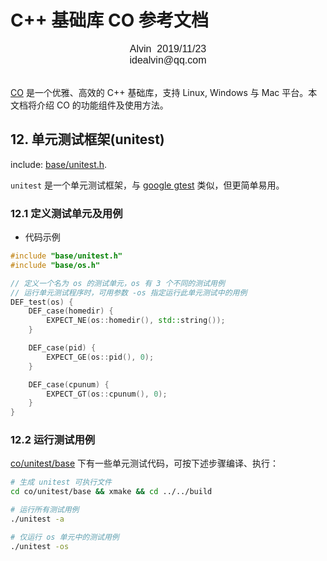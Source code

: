 # C++ 基础库 CO 参考文档

<font face="Arial" size=3>
<center>
Alvin &nbsp;2019/11/23
</center>
<center>
idealvin@qq.com
</center>
<br />
</font>
  
  
[CO](https://github.com/idealvin/co/) 是一个优雅、高效的 C++ 基础库，支持 Linux, Windows 与 Mac 平台。本文档将介绍 CO 的功能组件及使用方法。

## 12. 单元测试框架(unitest)

include: [base/unitest.h](https://github.com/idealvin/co/blob/master/base/unitest.h).

`unitest` 是一个单元测试框架，与 [google gtest](https://github.com/google/googletest) 类似，但更简单易用。

### 12.1 定义测试单元及用例

- 代码示例

```cpp
#include "base/unitest.h"
#include "base/os.h"

// 定义一个名为 os 的测试单元，os 有 3 个不同的测试用例
// 运行单元测试程序时，可用参数 -os 指定运行此单元测试中的用例
DEF_test(os) {
    DEF_case(homedir) {
        EXPECT_NE(os::homedir(), std::string());
    }

    DEF_case(pid) {
        EXPECT_GE(os::pid(), 0);
    }

    DEF_case(cpunum) {
        EXPECT_GT(os::cpunum(), 0);
    }
}
```

### 12.2 运行测试用例

[co/unitest/base](https://github.com/idealvin/co/tree/master/unitest/base) 下有一些单元测试代码，可按下述步骤编译、执行：

```sh
# 生成 unitest 可执行文件
cd co/unitest/base && xmake && cd ../../build

# 运行所有测试用例
./unitest -a

# 仅运行 os 单元中的测试用例
./unitest -os
```
